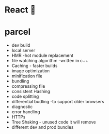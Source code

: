 # React 🚀

# parcel 
- dev build
- local server
- HMR -hot module replacement
- file watching algorithm -written in c++
- Caching - faster builds
- image optimization
- minification file
- bundling
- compressing file
- consistent Hashing 
- code splitting 
- differential budling -to support older browsers
- diagnostic
- error handling
- HTTPs
- Tree Shaking - unused code it will remove
- different dev and prod bundles